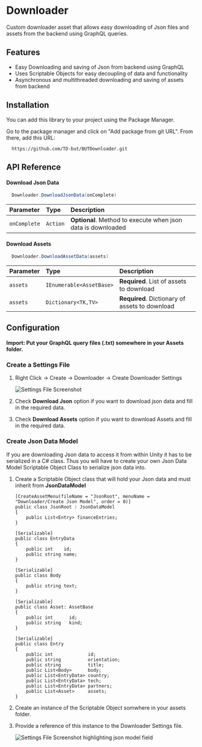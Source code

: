 
# Downloader

Custom downloader asset that allows easy downloading of Json files and assets from the backend using GraphQL queries.


## Features

- Easy Downloading and saving of Json from backend using GraphQL
- Uses Scriptable Objects for easy decoupling of data and functionality 
- Asynchronous and multithreaded downloading and saving of assets from backend



## Installation

You can add this library to your project using the Package Manager.

Go to the package manager and click on "Add package from git URL".
From there, add this URL:

```
  https://github.com/TD-but/BUTDownloader.git
```
    
## API Reference

#### Download Json Data

```c#
  Downloader.DownloadJsonData(onComplete)
```

| Parameter | Type     | Description                |
| :-------- | :------- | :------------------------- |
| `onComplete` | `Action` | **Optional**. Method to execute when json data is downloaded |

#### Download Assets

```c#
  Downloader.DownloadAssetData(assets)
```

| Parameter | Type     | Description                       |
| :-------- | :------- | :-------------------------------- |
| `assets`      | `IEnumerable<AssetBase>` | **Required**. List of assets to download |
| `assets`      | `Dictionary<TK,TV>` | **Required**. Dictionary of assets to download |



## Configuration
#### Import: Put your GraphQL query files (.txt) somewhere in your Assets folder.
### Create a Settings File
1. Right Click -> Create -> Downloader -> Create Downloader Settings

    ![Settings File Screenshot](https://i.postimg.cc/xjkwqmNv/Downloader-Settings.png)

2. Check **Download Json** option if you want to download json data and fill in the required data. 
3. Check **Download Assets** option if you want to download Assets and fill in the required data.

### Create Json Data Model
If you are downloading Json data to access it from within Unity it has to be serialized in a C# class. Thus you will have to create your own Json Data Model Scriptable Object Class to serialize json data into.
1. Create a Scriptable Object class that will hold your Json data and must inherit from **JsonDataModel**

    ```
    [CreateAssetMenu(fileName = "JsonRoot", menuName = "Downloader/Create Json Model", order = 0)]
    public class JsonRoot : JsonDataModel
    {
        public List<Entry> financeEntries;
    }

    [Serializable]
    public class EntryData
    {
        public int    id;
        public string name;
    }

    [Serializable]
    public class Body
    {
        public string text;
    }

    [Serializable]
    public class Asset: AssetBase
    {
        public int      id;
        public string   kind;
    }

    [Serializable]
    public class Entry
    {
        public int             id;
        public string          orientation;
        public string          title;
        public List<Body>      body;
        public List<EntryData> country;
        public List<EntryData> tech;
        public List<EntryData> partners;
        public List<Asset>     assets;
    }
    ```

2. Create an instance of the Scriptable Object somwhere in your assets folder.
3. Provide a reference of this instance to the Downloader Settings file. 

    ![Settings File Screenshot highlighting json model field](https://i.postimg.cc/Dywvw63x/Downloader-Settings-Highlighted.png)

